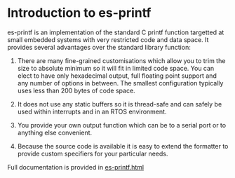 # Introduction to es-printf #

es-printf is an implementation of the standard C printf function targetted
at small embedded systems with very restricted code and data space.
It provides several advantages over the standard library function:

1. There are many fine-grained customisations which allow you to trim
the size to absolute minimum so it will fit in limited code space.
You can elect to have only hexadecimal output, full floating point support
and any number of options in between. The smallest configuration typically
uses less than 200 bytes of code space.

1. It does not use any static buffers so it is thread-safe and can
safely be used within interrupts and in an RTOS environment.

1. You provide your own output function which can be to a serial port
or to anything else convenient.

1. Because the source code is available it is easy to extend the
formatter to provide custom specifiers for your particular needs.

Full documentation is provided in [es-printf.html](docs/es-printf.html)
